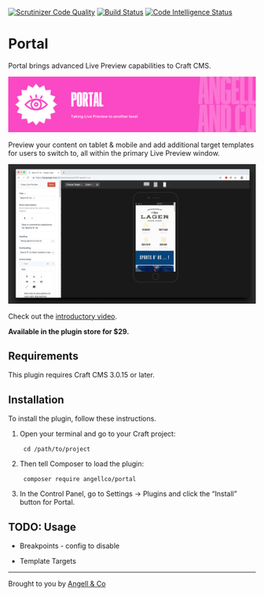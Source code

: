 [![Scrutinizer Code Quality](https://scrutinizer-ci.com/g/angell-co/Portal/badges/quality-score.png?b=master)](https://scrutinizer-ci.com/g/angell-co/Portal/?branch=master) [![Build Status](https://scrutinizer-ci.com/g/angell-co/Portal/badges/build.png?b=master)](https://scrutinizer-ci.com/g/angell-co/Portal/build-status/master) [![Code Intelligence Status](https://scrutinizer-ci.com/g/angell-co/Portal/badges/code-intelligence.svg?b=master)](https://scrutinizer-ci.com/code-intelligence)

# Portal

Portal brings advanced Live Preview capabilities to Craft CMS.

![Banner](resources/img/banner.png)

Preview your content on tablet & mobile and add additional target templates for users to switch to, all within the primary Live Preview window.

![Screenshot](resources/img/screenshot.png)

Check out the [introductory video](https://youtu.be/1BOb8LFw6eU).

**Available in the plugin store for $29.**


## Requirements

This plugin requires Craft CMS 3.0.15 or later.

## Installation

To install the plugin, follow these instructions.

1. Open your terminal and go to your Craft project:

        cd /path/to/project

2. Then tell Composer to load the plugin:

        composer require angellco/portal

3. In the Control Panel, go to Settings → Plugins and click the “Install” button for Portal.


## TODO: Usage

- Breakpoints - config to disable

- Template Targets

---

Brought to you by [Angell & Co](https://angell.io)
